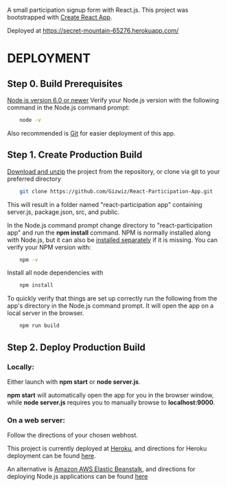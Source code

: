 A small participation signup form with React.js.
This project was bootstrapped with [Create React App](https://github.com/facebookincubator/create-react-app).

Deployed at https://secret-mountain-65276.herokuapp.com/

# DEPLOYMENT

## Step 0. Build Prerequisites

[Node.js version 6.0 or newer](https://nodejs.org/en/)
Verify your Node.js version with the following command in the Node.js command prompt:  
```sh
    node -v
```
Also recommended is [Git](https://git-scm.com/downloads) for easier deployment of this app.

## Step 1. Create Production Build

[Download and unzip](https://github.com/Gizwiz/React-Participation-App) the project from the repository, or clone via git to your preferred directory

```sh
    git clone https://github.com/Gizwiz/React-Participation-App.git
```

This will result in a folder named "react-participation app" containing server.js, package.json, src, and public.

In the Node.js command prompt change directory to "react-participation app" and run the  **npm install** command. NPM is normally installed along with Node.js, but it can also be [installed separately](https://www.npmjs.com/get-npm) if it is missing. You can verify your NPM version with: 
```sh
    npm -v
```

Install all node dependencies with
```sh
    npm install
```

To quickly verify that things are set up correctly run the following from the app's directory in the Node.js command prompt. It will open the app on a local server in the browser.
```sh
    npm run build
```

## Step 2. Deploy Production Build

   ### Locally:
   
   Either launch with **npm start** or **node server.js**. 
   
 **npm start** will automatically open the app for you in the browser window, while **node server.js** requires you to manually browse to **localhost:9000**.
    
   ### On a web server:
   
   Follow the directions of your chosen webhost.
   
   This project is currently deployed at [Heroku](https://www.heroku.com/), and directions for Heroku deployment can be found [here](https://devcenter.heroku.com/articles/deploying-nodejs).
   
   An alternative is [Amazon AWS Elastic Beanstalk](https://aws.amazon.com/elasticbeanstalk/), and directions for deploying Node.js applications can be found [here](http://docs.aws.amazon.com/elasticbeanstalk/latest/dg/nodejs-getstarted.html)
   
   
   
